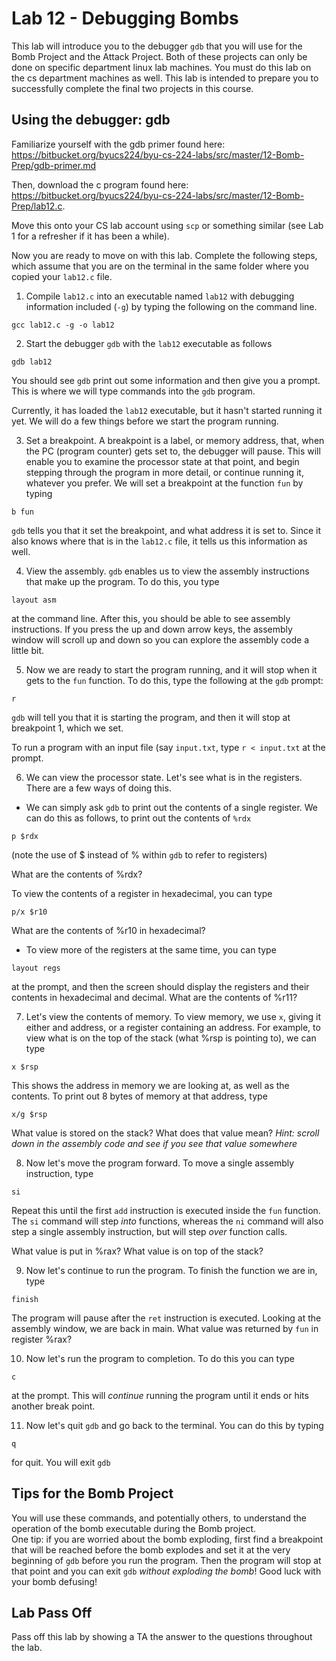 # Lab 12 - Debugging Bombs

This lab will introduce you to the debugger `gdb` that you will use for the Bomb Project and the Attack Project. 
Both of these projects can only be done on specific department linux lab machines. 
You must do this lab on the cs department machines as well. 
This lab is intended to prepare you to successfully complete the final two projects in this course. 


## Using the debugger: gdb

Familiarize yourself with the gdb primer found here: <https://bitbucket.org/byucs224/byu-cs-224-labs/src/master/12-Bomb-Prep/gdb-primer.md>

Then, download the c program found here: <https://bitbucket.org/byucs224/byu-cs-224-labs/src/master/12-Bomb-Prep/lab12.c>. 

Move this onto your CS lab account using `scp` or something similar (see Lab 1 for a refresher if it has been a while). 

Now you are ready to move on with this lab. Complete the following steps, which assume that you are on the terminal in the same folder where you copied your `lab12.c` file. 

1. Compile `lab12.c` into an executable named `lab12` with debugging information included (`-g`) by typing the following on the command line. 

```
gcc lab12.c -g -o lab12
```

2. Start the debugger `gdb` with the `lab12` executable as follows

```
gdb lab12
```

You should see `gdb` print out some information and then give you a prompt.  This is where we will type commands into the `gdb` program. 

Currently, it has loaded the `lab12` executable, but it hasn't started running it yet.  We will do a few things before we start the program running.  

3. Set a breakpoint.  A breakpoint is a label, or memory address, that, when the PC (program counter) gets set to, the debugger will pause.  This will enable you to examine the processor state at that point, and begin stepping through the program in more detail, or continue running it, whatever you prefer.  We will set a breakpoint at the function `fun` by typing

```
b fun
```

`gdb` tells you that it set the breakpoint, and what address it is set to.  Since it also knows where that is in the `lab12.c` file, it tells us this information as well. 

4. View the assembly.  `gdb` enables us to view the assembly instructions that make up the program.  To do this, you type

```
layout asm
```

at the command line. After this, you should be able to see assembly instructions.  If you press the up and down arrow keys, the assembly window will scroll up and down so you can explore the assembly code a little bit. 

5. Now we are ready to start the program running, and it will stop when it gets to the `fun` function. To do this, type the following at the `gdb` prompt:

```
r
```

`gdb` will tell you that it is starting the program, and then it will stop at breakpoint 1, which we set. 

To run a program with an input file (say `input.txt`, type `r < input.txt` at the prompt. 

6. We can view the processor state.  Let's see what is in the registers.  There are a few ways of doing this.  

+ We can simply ask `gdb` to print out the contents of a single register. We can do this as follows, to print out the contents of `%rdx`

```
p $rdx
``` 

(note the use of $ instead of % within `gdb` to refer to registers)

What are the contents of %rdx? 

To view the contents of a register in hexadecimal, you can type

```
p/x $r10
```

What are the contents of %r10 in hexadecimal? 

+ To view more of the registers at the same time, you can type

```
layout regs
```

at the prompt, and then the screen should display the registers and their contents in hexadecimal and decimal.  What are the contents of %r11? 

7.  Let's view the contents of memory.  To view memory, we use `x`, giving it either and address, or a register containing an address.  For example, to view what is on the top of the stack (what %rsp is pointing to), we can type

```
x $rsp
```

This shows the address in memory we are looking at, as well as the contents.  To print out 8 bytes of memory at that address, type

```
x/g $rsp
``` 

What value is stored on the stack?  What does that value mean?  *Hint: scroll down in the assembly code and see if you see that value somewhere*

8. Now let's move the program forward.  To move a single assembly instruction, type

```
si
```

Repeat this until the first `add` instruction is executed inside the `fun` function. The `si` command will step *into* functions, whereas the `ni` command will also step a single assembly instruction, but will step *over* function calls. 

What value is put in %rax? 
What value is on top of the stack? 

9. Now let's continue to run the program.  To finish the function we are in, type

```
finish
```
The program will pause after the `ret` instruction is executed.  Looking at the assembly window, we are back in main.  What value was returned by `fun` in register %rax?


10.  Now let's run the program to completion.  To do this you can type

```
c
``` 

at the prompt.  This will *continue* running the program until it ends or hits another break point. 

11.  Now let's quit `gdb` and go back to the terminal.  You can do this by typing 

```
q
```

for quit.  You will exit `gdb`


## Tips for the Bomb Project

You will use these commands, and potentially others, to understand the operation of the bomb executable during the Bomb project.  
One tip: if you are worried about the bomb exploding, first find a breakpoint that will be reached before the bomb explodes and set it at the very beginning of `gdb` before you run the program.  Then the program will stop at that point and you can exit `gdb` *without exploding the bomb*!  Good luck with your bomb defusing!

## Lab Pass Off

Pass off this lab by showing a TA the answer to the questions throughout the lab. 